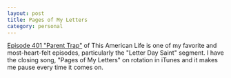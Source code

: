 ```yaml
---
layout: post
title: Pages of My Letters
category: personal
---
```


[Episode 401 "Parent Trap"][pt] of This American Life is one of my favorite and most-heart-felt episodes, particularly the "Letter Day Saint" segment. I have the closing song, "Pages of My Letters" on rotation in iTunes and it makes me pause every time it comes on.

[pt]: http://www.thisamericanlife.org/radio-archives/episode/401/parent-trap
